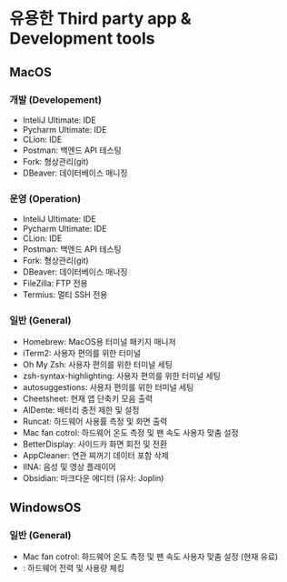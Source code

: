 # 유용한 Third party app & Development tools
## MacOS
### 개발 (Developement)
- InteliJ Ultimate: IDE
- Pycharm Ultimate: IDE
- CLion: IDE
- Postman: 백엔드 API 테스팅
- Fork: 형상관리(git)
- DBeaver: 데이터베이스 매니징
### 운영 (Operation)
- InteliJ Ultimate: IDE
- Pycharm Ultimate: IDE
- CLion: IDE
- Postman: 백엔드 API 테스팅
- Fork: 형상관리(git)
- DBeaver: 데이터베이스 매니징
- FileZilla: FTP 전용
- Termius: 멀티 SSH 전용
### 일반 (General)
- Homebrew: MacOS용 터미널 패키지 매니저  
- iTerm2: 사용자 편의를 위한 터미널
- Oh My Zsh: 사용자 편의를 위한 터미널 세팅
- zsh-syntax-highlighting: 사용자 편의를 위한 터미널 세팅
- autosuggestions: 사용자 편의를 위한 터미널 세팅
- Cheetsheet: 현재 앱 단축키 모음 출력
- AlDente: 배터리 충전 제한 및 설정
- Runcat: 하드웨어 사용률 측정 및 화면 출력
- Mac fan cotrol: 하드웨어 온도 측정 및 팬 속도 사용자 맞춤 설정
- BetterDisplay: 사이드카 화면 회전 및 전환
- AppCleaner: 연관 찌꺼기 데이터 포함 삭제
- IINA: 음성 및 영상 플레이어
- Obsidian: 마크다운 에디터 (유사: Joplin)

## WindowsOS
### 일반 (General)
- Mac fan cotrol: 하드웨어 온도 측정 및 팬 속도 사용자 맞춤 설정 (현재 유료)
- : 하드웨어 전력 및 사용량 체킹